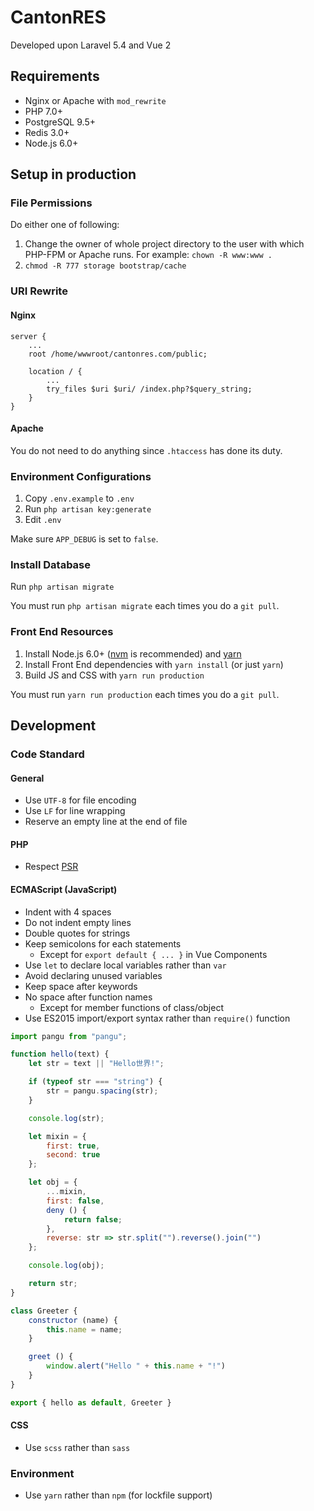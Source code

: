 # CantonRES

Developed upon Laravel 5.4 and Vue 2

## Requirements

* Nginx or Apache with `mod_rewrite`
* PHP 7.0+
* PostgreSQL 9.5+
* Redis 3.0+
* Node.js 6.0+

## Setup in production

### File Permissions

Do either one of following:

1. Change the owner of whole project directory to the user with which PHP-FPM or Apache runs. For example: `chown -R www:www .`
2. `chmod -R 777 storage bootstrap/cache`

### URI Rewrite

#### Nginx

```
server {
    ...
    root /home/wwwroot/cantonres.com/public;
    
    location / {
        ...
        try_files $uri $uri/ /index.php?$query_string;
    }
}
```

#### Apache

You do not need to do anything since `.htaccess` has done its duty.

### Environment Configurations

1. Copy `.env.example` to `.env`
2. Run `php artisan key:generate`
3. Edit `.env`

Make sure `APP_DEBUG` is set to `false`.

### Install Database

Run `php artisan migrate`

You must run `php artisan migrate` each times you do a `git pull`.

### Front End Resources

1. Install Node.js 6.0+ ([nvm](http://nvm.sh) is recommended) and [yarn](https://yarnpkg.com/)
2. Install Front End dependencies with `yarn install` (or just `yarn`)
3. Build JS and CSS with `yarn run production`

You must run `yarn run production` each times you do a `git pull`.

## Development

### Code Standard

#### General

* Use `UTF-8` for file encoding
* Use `LF` for line wrapping
* Reserve an empty line at the end of file

#### PHP

* Respect [PSR](http://www.php-fig.org/psr/)

#### ECMAScript (JavaScript)

* Indent with 4 spaces
* Do not indent empty lines
* Double quotes for strings
* Keep semicolons for each statements
    * Except for `export default { ... }` in Vue Components
* Use `let` to declare local variables rather than `var`
* Avoid declaring unused variables
* Keep space after keywords
* No space after function names
    * Except for member functions of class/object
* Use ES2015 import/export syntax rather than `require()` function

```js
import pangu from "pangu";

function hello(text) {
    let str = text || "Hello世界!";

    if (typeof str === "string") {
        str = pangu.spacing(str);
    }

    console.log(str);

    let mixin = {
        first: true,
        second: true
    };

    let obj = {
        ...mixin,
        first: false,
        deny () {
            return false;
        },
        reverse: str => str.split("").reverse().join("")
    };

    console.log(obj);

    return str;
}

class Greeter {
    constructor (name) {
        this.name = name;
    }

    greet () {
        window.alert("Hello " + this.name + "!")
    }
}

export { hello as default, Greeter }
```

#### CSS

* Use `scss` rather than `sass`

### Environment

* Use `yarn` rather than `npm` (for lockfile support)
